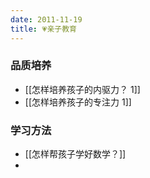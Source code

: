 ```yaml
---
date: 2011-11-19
title: 💗亲子教育
---
```


### 品质培养
- [[怎样培养孩子的内驱力？ 1]]
- [[怎样培养孩子的专注力 1]]

### 学习方法
- [[怎样帮孩子学好数学？]]
- 
